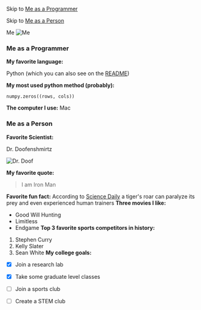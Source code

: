 Skip to [Me as a Programmer](https://jared-levy.github.io/Jared-Levy/#me-as-a-programmer)

Skip to [Me as a Person](https://jared-levy.github.io/Jared-Levy/#me-as-a-person)

Me
![Me](https://media-exp1.licdn.com/dms/image/C5603AQGzvTPqqIwaYw/profile-displayphoto-shrink_400_400/0/1623995646603?e=1638403200&v=beta&t=JZEP9JU_iwyT9JzUXk5RsMwi43sp7Lh4_QiIuas0X9k)

### Me as a Programmer
**My favorite language:** 

Python (which you can also see on the [README](README.md))

**My most used python method (probably):** 
```
numpy.zeros((rows, cols))
```
**The computer I use:**
Mac

### Me as a Person
**Favorite Scientist:**

Dr. Doofenshmirtz

![Dr. Doof](https://upload.wikimedia.org/wikipedia/en/e/eb/Heinz_Doofenshmirtz.png)

**My favorite quote:**

> I am Iron Man

**Favorite fun fact:**
According to [Science Daily](https://www.sciencedaily.com/releases/2000/12/001201152406.htm) a
tiger's roar can paralyze its prey and even experienced human trainers
**Three movies I like:**
- Good Will Hunting
- Limitless
- Endgame
**Top 3 favorite sports competitors in history:**
1. Stephen Curry
2. Kelly Slater
3. Sean White
**My college goals:**
- [x] Join a research lab
- [x] Take some graduate level classes
- [ ] Join a sports club
- [ ] Create a STEM club


